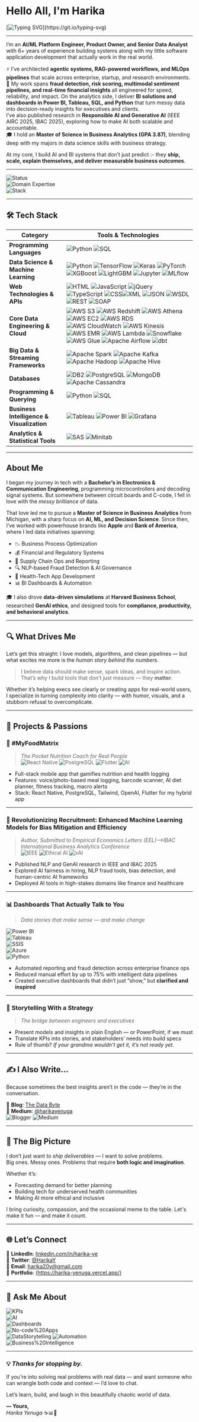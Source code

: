 # Hello All, I'm Harika

[![Typing SVG](https://readme-typing-svg.herokuapp.com?font=Fira+Code&weight=600&pause=900&color=F65C8E&center=true&vCenter=true&width=800&lines=Senior+Data+Scientist+%7C+GenAI+Engineer;AI%2FML+Platform+Architect;Senior+Data+Engineer+%7C+PySpark+%26+Hadoop;Agentic+Systems+Architect+%7C+RAG+Pipeline+Builder;LLM+Workflow+Engineer+%7C+MLOps+Practitioner;Building+Scalable+AI-Driven+Products+Everyday!)](https://git.io/typing-svg)

---


I’m an **AI/ML Platform Engineer, Product Owner, and Senior Data Analyst** with 6+ years of experience building systems along with my little software application development that actually work in the real world.  

⚡ I’ve architected **agentic systems, RAG-powered workflows, and MLOps pipelines** that scale across enterprise, startup, and research environments.  
🤖 My work spans **fraud detection, risk scoring, multimodal sentiment pipelines, and real-time financial insights** all engineered for speed, reliability, and impact.   On the analytics side, I deliver **BI solutions and dashboards in Power BI, Tableau, SQL, and Python** that turn messy data into decision-ready insights for executives and clients.  
   I’ve also published research in **Responsible AI and Generative AI** (IEEE AIRC 2025, IBAC 2025), exploring how to make AI both scalable and accountable.  
🎓 I hold an **Master of Science in Business Analytics (GPA 3.87)**, blending deep with my majors in data science skills with business strategy.  

At my core, I build AI and BI systems that don’t just predict :- they **ship, scale, explain themselves, and deliver measurable business outcomes**.  


---


![Status](https://img.shields.io/badge/Status-Actively%20Exploring%20Cool%20Problems-brightgreen)  
![Domain Expertise](https://img.shields.io/badge/Domains-Finance%2C%20Healthcare%2C%20Supply%20Chain-blue)  
![Stack](https://img.shields.io/badge/Stack-Python%2C%20SQL%2C%20PowerBI%2C%20Azure%2C%20React%20Native-yellow)

---

## 🛠️ Tech Stack

| **Category**                 | **Tools & Technologies** |
|-----------------------------|---------------------------|
| **Programming Languages**   | ![Python](https://img.shields.io/badge/-Python-3776AB?style=flat-square&logo=python&logoColor=white) ![SQL](https://img.shields.io/badge/-SQL-003B57?style=flat-square)
| **Data Science & Machine Learning** | ![Python](https://img.shields.io/badge/-Python-3776AB?style=flat-square&logo=python&logoColor=white) ![TensorFlow](https://img.shields.io/badge/-TensorFlow-FF6F00?style=flat-square&logo=tensorflow&logoColor=white) ![Keras](https://img.shields.io/badge/-Keras-D00000?style=flat-square&logo=keras&logoColor=white) ![PyTorch](https://img.shields.io/badge/-PyTorch-EE4C2C?style=flat-square&logo=pytorch&logoColor=white) ![XGBoost](https://img.shields.io/badge/-XGBoost-FF9900?style=flat-square) ![LightGBM](https://img.shields.io/badge/-LightGBM-00BFFF?style=flat-square) ![Jupyter](https://img.shields.io/badge/-Jupyter-F37626?style=flat-square&logo=jupyter&logoColor=white) ![MLflow](https://img.shields.io/badge/-MLflow-13AA52?style=flat-square) |
| **Web Technologies & APIs** | ![HTML](https://img.shields.io/badge/-HTML5-E34F26?style=flat-square&logo=html5&logoColor=white) ![JavaScript](https://img.shields.io/badge/-JavaScript-F7DF1E?style=flat-square&logo=javascript&logoColor=black) ![jQuery](https://img.shields.io/badge/-jQuery-0769AD?style=flat-square&logo=jquery&logoColor=white) ![TypeScript](https://img.shields.io/badge/-TypeScript-3178C6?style=flat-square&logo=typescript&logoColor=white) ![CSS](https://img.shields.io/badge/-CSS3-1572B6?style=flat-square&logo=css3&logoColor=white)![XML](https://img.shields.io/badge/-XML-8A2BE2?style=flat-square) ![JSON](https://img.shields.io/badge/-JSON-333333?style=flat-square) ![WSDL](https://img.shields.io/badge/-WSDL-1976d2?style=flat-square) ![REST](https://img.shields.io/badge/-REST-43A047?style=flat-square) ![SOAP](https://img.shields.io/badge/-SOAP-6ec6ff?style=flat-square)|
| **Core Data Engineering & Cloud** | ![AWS S3](https://img.shields.io/badge/-AWS_S3-232F3E?style=flat-square&logo=amazonaws&logoColor=white) ![AWS Redshift](https://img.shields.io/badge/-Redshift-8C3AFA?style=flat-square&logo=amazon-redshift&logoColor=white) ![AWS Athena](https://img.shields.io/badge/-Athena-FF9900?style=flat-square&logo=amazonaws&logoColor=white) ![AWS EC2](https://img.shields.io/badge/-EC2-FF9900?style=flat-square&logo=amazonaws&logoColor=white) ![AWS RDS](https://img.shields.io/badge/-RDS-FF9900?style=flat-square&logo=amazonaws&logoColor=white) ![AWS CloudWatch](https://img.shields.io/badge/-CloudWatch-FF9900?style=flat-square&logo=amazonaws&logoColor=white) ![AWS Kinesis](https://img.shields.io/badge/-Kinesis-FF9900?style=flat-square&logo=amazonaws&logoColor=white) ![AWS EMR](https://img.shields.io/badge/-EMR-FF9900?style=flat-square&logo=amazonaws&logoColor=white) ![AWS Lambda](https://img.shields.io/badge/-Lambda-FF9900?style=flat-square&logo=aws-lambda&logoColor=white) ![Snowflake](https://img.shields.io/badge/-Snowflake-29B5E8?style=flat-square&logo=snowflake&logoColor=white) ![AWS Glue](https://img.shields.io/badge/-AWS_Glue-6e5494?style=flat-square) ![Apache Airflow](https://img.shields.io/badge/-Airflow-017CEE?style=flat-square&logo=apache&logoColor=white) ![dbt](https://img.shields.io/badge/-dbt-FF694B?style=flat-square) |
| **Big Data & Streaming Frameworks** | ![Apache Spark](https://img.shields.io/badge/-Spark-E25A1C?style=flat-square&logo=apache-spark&logoColor=white) ![Apache Kafka](https://img.shields.io/badge/-Kafka-231F20?style=flat-square&logo=apachekafka&logoColor=white) ![Apache Hadoop](https://img.shields.io/badge/-Hadoop-66CCFF?style=flat-square&logo=apachehadoop&logoColor=white) ![Apache Hive](https://img.shields.io/badge/-Hive-FF6600?style=flat-square&logo=apachehive&logoColor=white) |
| **Databases** | ![DB2](https://img.shields.io/badge/-DB2-006699?style=flat-square) ![PostgreSQL](https://img.shields.io/badge/-PostgreSQL-336791?style=flat-square&logo=postgresql&logoColor=white) ![MongoDB](https://img.shields.io/badge/-MongoDB-47A248?style=flat-square&logo=mongodb&logoColor=white) ![Apache Cassandra](https://img.shields.io/badge/-Cassandra-1281A6?style=flat-square&logo=apachecassandra&logoColor=white) |
| **Programming & Querying** | ![Python](https://img.shields.io/badge/-Python-3776AB?style=flat-square&logo=python&logoColor=white) ![SQL](https://img.shields.io/badge/-SQL-CC2927?style=flat-square&logo=sql&logoColor=white) |
| **Business Intelligence & Visualization** | ![Tableau](https://img.shields.io/badge/-Tableau-E97627?style=flat-square&logo=tableau&logoColor=white) ![Power BI](https://img.shields.io/badge/-Power_BI-F2C811?style=flat-square&logo=powerbi&logoColor=black) ![Grafana](https://img.shields.io/badge/-Grafana-F46800?style=flat-square&logo=grafana&logoColor=white) |
| **Analytics & Statistical Tools** | ![SAS](https://img.shields.io/badge/-SAS-274C77?style=flat-square) ![Minitab](https://img.shields.io/badge/-Minitab-0052CC?style=flat-square) |

---

##  About Me  
I began my journey in tech with a **Bachelor’s in Electronics & Communication Engineering**, programming microcontrollers and decoding signal systems. But somewhere between circuit boards and C-code, I fell in love with the *messy brilliance* of data.

That love led me to pursue a **Master of Science in Business Analytics** from Michigan, with a sharp focus on **AI, ML, and Decision Science**. Since then, I’ve worked with powerhouse brands like **Apple** and **Bank of America**, where I led data initiatives spanning:

- 📉 Business Process Optimization  
- 💰 Financial and Regulatory Systems  
- 🔄 Supply Chain Ops and Reporting  
- 🔍 NLP-based Fraud Detection & AI Governance  
- 📲 Health-Tech App Development  
- 📊 BI Dashboards & Automation

🎓 I also drove **data-driven simulations** at **Harvard Business School**, researched **GenAI ethics**, and designed tools for **compliance, productivity, and behavioral analytics**.

---

## 🔍 What Drives Me  
Let’s get this straight: I love models, algorithms, and clean pipelines — but what excites me more is the *human story behind the numbers*.  

> I believe data should make sense, spark ideas, and inspire action. That’s why I build tools that don’t just measure — they **matter**.

Whether it’s helping execs see clearly or creating apps for real-world users, I specialize in turning complexity into clarity — with humor, visuals, and a stubborn refusal to overcomplicate.

---

## 🚀 Projects & Passions

### 📱 **#MyFoodMatrix**  
> *The Pocket Nutrition Coach for Real People*  
![React Native](https://img.shields.io/badge/Built%20With-React%20Native-blue) ![PostgreSQL](https://img.shields.io/badge/Backend-PostgreSQL-336791) ![Flutter](https://img.shields.io/badge/Flutter-02569B?style=for-the-badge&logo=flutter&logoColor=white)
![AI](https://img.shields.io/badge/AI-GPT%204-purple?style=flat-square&logo=openai&logoColor=white)


- Full-stack mobile app that gamifies nutrition and health logging  
- Features: voice/photo-based meal logging, barcode scanner, AI diet planner, fitness tracking, macro alerts  
- Stack: React Native, PostgreSQL, Tailwind, OpenAI, Flutter for my hybrid app 

---

### 🧠 **Revolutionizing Recruitment: Enhanced Machine Learning Models for Bias Mitigation and Efficiency**  
> *Author, Submitted to Empirical Economics Letters (EEL)-->IBAC International Business Analytics Conference*                                                                                                                                            
![IEEE](https://img.shields.io/badge/Conference-IEEE%20AIRC%202025-critical) ![Ethical AI](https://img.shields.io/badge/Focus-Ethical%20AI-red) ![xAI](https://img.shields.io/badge/Explainable-AI%20Exploring%20Coolfor%20Transparency-brightgreen)  
- Published NLP and GenAI research in IEEE and IBAC 2025  
- Explored AI fairness in hiring, NLP fraud tools, bias detection, and human-centric AI frameworks  
- Deployed AI tools in high-stakes domains like finance and healthcare  

---

### 📊 **Dashboards That Actually Talk to You**  
> *Data stories that make sense — and make change*  

![Power BI](https://img.shields.io/badge/-Power%20BI-F2C811?style=flat-square&logo=power-bi&logoColor=black)  
![Tableau](https://img.shields.io/badge/-Tableau-E97627?style=flat-square&logo=tableau&logoColor=white)  
![SSIS](https://img.shields.io/badge/-SSIS-CC2927?style=flat-square&logo=microsoft-sql-server&logoColor=white)  
![Azure](https://img.shields.io/badge/-Azure-0078D7?style=flat-square&logo=microsoft-azure&logoColor=white)  
![Python](https://img.shields.io/badge/-Python-3776AB?style=flat-square&logo=python&logoColor=white)


- Automated reporting and fraud detection across enterprise finance ops  
- Reduced manual effort by up to 75% with intelligent data pipelines  
- Created executive dashboards that didn’t just “show,” but **clarified and inspired**

---

### 💬 **Storytelling With a Strategy**  
> *The bridge between engineers and executives*  
- Present models and insights in plain English — or PowerPoint, if we must  
- Translate KPIs into stories, and stakeholders’ needs into build specs  
- Rule of thumb? *If your grandma wouldn’t get it, it’s not ready yet.*

---

## ✍️ I Also Write...  
Because sometimes the best insights aren’t in the code — they’re in the conversation.

📝 **Blog**: [The Data Byte](https://thedatabyte.blogspot.com/)  
📖 **Medium**: [@harikayenuga](https://medium.com/@harikayenuga)  
![Blogger](https://img.shields.io/badge/Blogger-Harika-yellow) ![Medium](https://img.shields.io/badge/Medium-Harika%20Yenuga-black)

---

## 🎯 The Big Picture  
I don’t just want to *ship deliverables* — I want to solve problems.  
Big ones. Messy ones. Problems that require **both logic and imagination**.  

Whether it’s:
- Forecasting demand for better planning  
- Building tech for underserved health communities  
- Making AI more ethical and inclusive  

I bring curiosity, compassion, and the occasional meme to the table. Let's make it fun — and make it count.

---

## 🌐 Let’s Connect

📌 **LinkedIn**: [linkedin.com/in/harika-ye](https://www.linkedin.com/in/harika-ye/)  
💬 **Twitter**: [@HarikaY](https://twitter.com/HarikaY)  
📧 **Email**: harika20y@gmail.com  
📁 **Portfolio**: [(https://harika-yenuga.vercel.app/)](#)

---

## 💬 Ask Me About

![KPIs](https://img.shields.io/badge/KPIs-blue?style=flat-square&logoColor=white)  
![AI](https://img.shields.io/badge/AI-purple?style=flat-square&logoColor=white)  
![Dashboards](https://img.shields.io/badge/Dashboards-orange?style=flat-square&logoColor=white)  
![No-code%20Apps](https://img.shields.io/badge/No--code%20Apps-brightgreen?style=flat-square&logoColor=white)  
![DataStorytelling](https://img.shields.io/badge/Data%20Storytelling-teal?style=flat-square&logoColor=white)
![Automation](https://img.shields.io/badge/Automation-darkblue?style=flat-square&logoColor=white)  
![Business%20Intelligence](https://img.shields.io/badge/Business%20Intelligence-gold?style=flat-square&logoColor=white)

---

### 💡 _Thanks for stopping by._  
If you're into solving real problems with real data — and want someone who can wrangle both code and context — I’d love to chat.

Let’s learn, build, and laugh in this beautifully chaotic world of data.

**— Yours,**  
*Harika Yenuga* ☕📊💫
